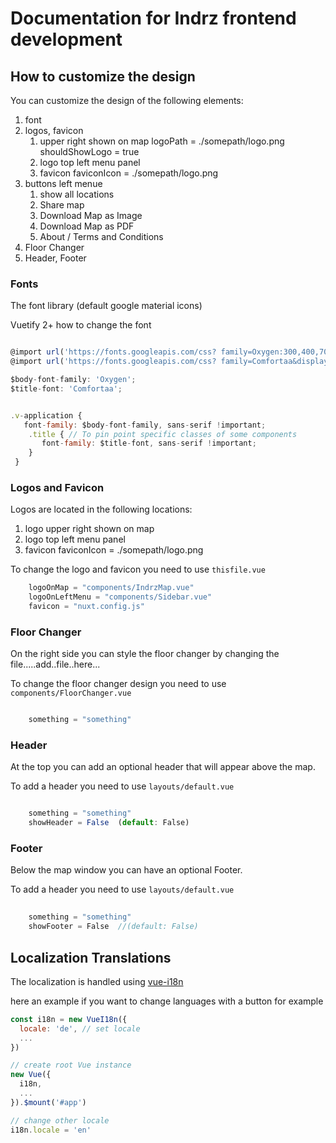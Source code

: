 # Documentation for Indrz frontend development


## How to customize the design
You can customize the design of the following elements:

1. font
1. logos, favicon
   1. upper right shown on map logoPath = ./somepath/logo.png shouldShowLogo = true
   1. logo top left menu panel
    1. favicon faviconIcon = ./somepath/logo.png
1. buttons left menue
    1. show all locations
    1. Share map
    1. Download Map as Image
    1. Download Map as PDF
    1. About / Terms and Conditions
1. Floor Changer
1. Header, Footer

### Fonts
The font library (default google material icons)

Vuetify 2+  how to change the font
```javascript

@import url('https://fonts.googleapis.com/css? family=Oxygen:300,400,700&display=swap');
@import url('https://fonts.googleapis.com/css? family=Comfortaa&display=swap');

$body-font-family: 'Oxygen';
$title-font: 'Comfortaa';


.v-application {
   font-family: $body-font-family, sans-serif !important;
    .title { // To pin point specific classes of some components
       font-family: $title-font, sans-serif !important;
    }
 }
```


### Logos and Favicon
Logos are located in the following locations:
1. logo upper right shown on map
1. logo top left menu panel
1. favicon faviconIcon = ./somepath/logo.png

To change the logo and favicon you need to use  `thisfile.vue ` 

```javascript
    logoOnMap = "components/IndrzMap.vue"
    logoOnLeftMenu = "components/Sidebar.vue"
    favicon = "nuxt.config.js"
```



### Floor Changer
On the right side you can style the floor changer by changing the file.....add..file..here...

To change the floor changer design you need to use  `components/FloorChanger.vue ` 

```javascript

    something = "something"
```

### Header
At the top you can add an optional header that will appear above the map.

To add a header you need to use  `layouts/default.vue ` 

```javascript

    something = "something"
    showHeader = False  (default: False)
```


### Footer
Below the map window you can have an optional Footer.

To add a header you need to use  `layouts/default.vue ` 

```js
 
    something = "something"
    showFooter = False  //(default: False)
```

## Localization Translations
The localization is handled using [vue-i18n](https://kazupon.github.io/vue-i18n)

here an example if you want to change languages with a button for example
```js
const i18n = new VueI18n({
  locale: 'de', // set locale
  ...
})

// create root Vue instance
new Vue({
  i18n,
  ...
}).$mount('#app')

// change other locale
i18n.locale = 'en'
```


